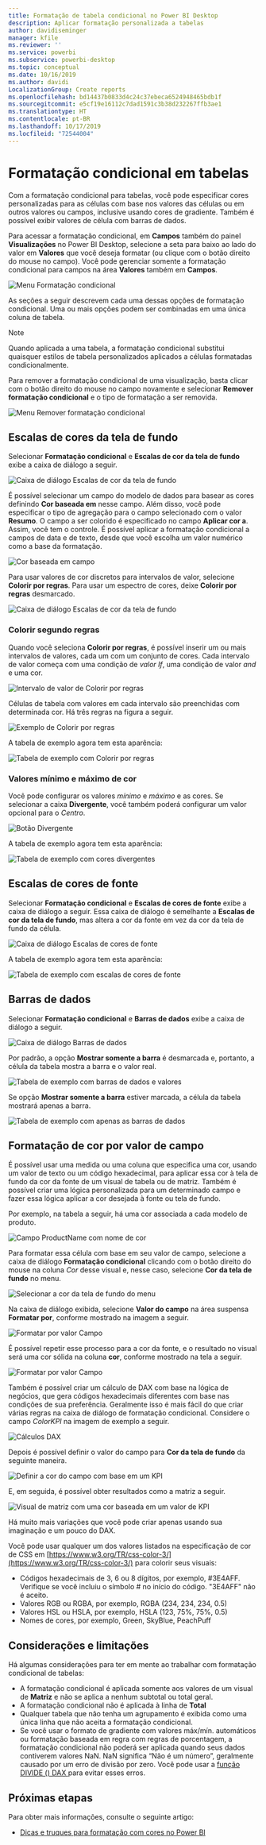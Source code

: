 ```yaml
---
title: Formatação de tabela condicional no Power BI Desktop
description: Aplicar formatação personalizada a tabelas
author: davidiseminger
manager: kfile
ms.reviewer: ''
ms.service: powerbi
ms.subservice: powerbi-desktop
ms.topic: conceptual
ms.date: 10/16/2019
ms.author: davidi
LocalizationGroup: Create reports
ms.openlocfilehash: bd14437b0833d4c24c37ebeca6524948465bdb1f
ms.sourcegitcommit: e5cf19e16112c7dad1591c3b38d232267ffb3ae1
ms.translationtype: HT
ms.contentlocale: pt-BR
ms.lasthandoff: 10/17/2019
ms.locfileid: "72544004"
---
```

# <a name="conditional-formatting-in-tables"></a>Formatação condicional em tabelas 
Com a formatação condicional para tabelas, você pode especificar cores personalizadas para as células com base nos valores das células ou em outros valores ou campos, inclusive usando cores de gradiente. Também é possível exibir valores de célula com barras de dados. 

Para acessar a formatação condicional, em **Campos** também do painel **Visualizações** no Power BI Desktop, selecione a seta para baixo ao lado do valor em **Valores** que você deseja formatar (ou clique com o botão direito do mouse no campo). Você pode gerenciar somente a formatação condicional para campos na área **Valores** também em **Campos**.

![Menu Formatação condicional](media/desktop-conditional-table-formatting/table-formatting-0-popup-menu.png)

As seções a seguir descrevem cada uma dessas opções de formatação condicional. Uma ou mais opções podem ser combinadas em uma única coluna de tabela.

> [!NOTE]
> Quando aplicada a uma tabela, a formatação condicional substitui quaisquer estilos de tabela personalizados aplicados a células formatadas condicionalmente.

Para remover a formatação condicional de uma visualização, basta clicar com o botão direito do mouse no campo novamente e selecionar **Remover formatação condicional** e o tipo de formatação a ser removida.

![Menu Remover formatação condicional](media/desktop-conditional-table-formatting/table-formatting-1-remove.png)

## <a name="background-color-scales"></a>Escalas de cores da tela de fundo

Selecionar **Formatação condicional** e **Escalas de cor da tela de fundo** exibe a caixa de diálogo a seguir.

![Caixa de diálogo Escalas de cor da tela de fundo](media/desktop-conditional-table-formatting/table-formatting-1-default-dialog.png)

É possível selecionar um campo do modelo de dados para basear as cores definindo **Cor baseada em** nesse campo. Além disso, você pode especificar o tipo de agregação para o campo selecionado com o valor **Resumo**. O campo a ser colorido é especificado no campo **Aplicar cor a**. Assim, você tem o controle. É possível aplicar a formatação condicional a campos de data e de texto, desde que você escolha um valor numérico como a base da formatação.

![Cor baseada em campo](media/desktop-conditional-table-formatting/table-formatting-1-apply-color-to.png)

Para usar valores de cor discretos para intervalos de valor, selecione **Colorir por regras**. Para usar um espectro de cores, deixe **Colorir por regras** desmarcado. 

![Caixa de diálogo Escalas de cor da tela de fundo](media/desktop-conditional-table-formatting/table-formatting-1-color-by-rules-dialog.png)

### <a name="color-by-rules"></a>Colorir segundo regras

Quando você seleciona **Colorir por regras**, é possível inserir um ou mais intervalos de valores, cada um com um conjunto de cores.  Cada intervalo de valor começa com uma condição de *valor If*, uma condição de valor *and* e uma cor.

![Intervalo de valor de Colorir por regras](media/desktop-conditional-table-formatting/table-formatting-1-color-by-rules-if-value.png)

Células de tabela com valores em cada intervalo são preenchidas com determinada cor. Há três regras na figura a seguir.

![Exemplo de Colorir por regras](media/desktop-conditional-table-formatting/table-formatting-1-color-by-rules.png)

A tabela de exemplo agora tem esta aparência:

![Tabela de exemplo com Colorir por regras](media/desktop-conditional-table-formatting/table-formatting-1-color-by-rules-table.png)


### <a name="color-minimum-to-maximum"></a>Valores mínimo e máximo de cor

Você pode configurar os valores *mínimo* e *máximo* e as cores. Se selecionar a caixa **Divergente**, você também poderá configurar um valor opcional para o *Centro*.

![Botão Divergente](media/desktop-conditional-table-formatting/table-formatting-1-diverging.png)

A tabela de exemplo agora tem esta aparência:

![Tabela de exemplo com cores divergentes](media/desktop-conditional-table-formatting/table-formatting-1-diverging-table.png)

## <a name="font-color-scales"></a>Escalas de cores de fonte

Selecionar **Formatação condicional** e **Escalas de cores de fonte** exibe a caixa de diálogo a seguir. Essa caixa de diálogo é semelhante a **Escalas de cor da tela de fundo**, mas altera a cor da fonte em vez da cor da tela de fundo da célula.

![Caixa de diálogo Escalas de cores de fonte](media/desktop-conditional-table-formatting/table-formatting-2-diverging.png)

A tabela de exemplo agora tem esta aparência:

![Tabela de exemplo com escalas de cores de fonte](media/desktop-conditional-table-formatting/table-formatting-2-table.png)

## <a name="data-bars"></a>Barras de dados

Selecionar **Formatação condicional** e **Barras de dados** exibe a caixa de diálogo a seguir. 

![Caixa de diálogo Barras de dados](media/desktop-conditional-table-formatting/table-formatting-3-default.png)

Por padrão, a opção **Mostrar somente a barra** é desmarcada e, portanto, a célula da tabela mostra a barra e o valor real.

![Tabela de exemplo com barras de dados e valores](media/desktop-conditional-table-formatting/table-formatting-3-default-table.png)

Se opção **Mostrar somente a barra** estiver marcada, a célula da tabela mostrará apenas a barra.

![Tabela de exemplo com apenas as barras de dados](media/desktop-conditional-table-formatting/table-formatting-3-default-table-bars.png)

## <a name="color-formatting-by-field-value"></a>Formatação de cor por valor de campo

É possível usar uma medida ou uma coluna que especifica uma cor, usando um valor de texto ou um código hexadecimal, para aplicar essa cor à tela de fundo da cor da fonte de um visual de tabela ou de matriz. Também é possível criar uma lógica personalizada para um determinado campo e fazer essa lógica aplicar a cor desejada à fonte ou tela de fundo.

Por exemplo, na tabela a seguir, há uma cor associada a cada modelo de produto. 

![Campo ProductName com nome de cor](media/desktop-conditional-table-formatting/conditional-table-formatting_01.png)

Para formatar essa célula com base em seu valor de campo, selecione a caixa de diálogo **Formatação condicional** clicando com o botão direito do mouse na coluna *Cor* desse visual e, nesse caso, selecione **Cor da tela de fundo** no menu. 

![Selecionar a cor da tela de fundo do menu](media/desktop-conditional-table-formatting/conditional-table-formatting_02.png)

Na caixa de diálogo exibida, selecione **Valor do campo** na área suspensa **Formatar por**, conforme mostrado na imagem a seguir.

![Formatar por valor Campo](media/desktop-conditional-table-formatting/conditional-table-formatting_03.png)

É possível repetir esse processo para a cor da fonte, e o resultado no visual será uma cor sólida na coluna **cor**, conforme mostrado na tela a seguir.

![Formatar por valor Campo](media/desktop-conditional-table-formatting/conditional-table-formatting_04.png)

Também é possível criar um cálculo de DAX com base na lógica de negócios, que gera códigos hexadecimais diferentes com base nas condições de sua preferência. Geralmente isso é mais fácil do que criar várias regras na caixa de diálogo de formatação condicional. Considere o campo *ColorKPI* na imagem de exemplo a seguir.

![Cálculos DAX](media/desktop-conditional-table-formatting/conditional-table-formatting_05.png)

Depois é possível definir o valor do campo para **Cor da tela de fundo** da seguinte maneira.

![Definir a cor do campo com base em um KPI](media/desktop-conditional-table-formatting/conditional-table-formatting_06.png)

E, em seguida, é possível obter resultados como a matriz a seguir.

![Visual de matriz com uma cor baseada em um valor de KPI](media/desktop-conditional-table-formatting/conditional-table-formatting_07.png)

Há muito mais variações que você pode criar apenas usando sua imaginação e um pouco do DAX.

Você pode usar qualquer um dos valores listados na especificação de cor de CSS em [https://www.w3.org/TR/css-color-3/](https://www.w3.org/TR/css-color-3/) para colorir seus visuais:
* Códigos hexadecimais de 3, 6 ou 8 dígitos, por exemplo, #3E4AFF. Verifique se você incluiu o símbolo # no início do código. "3E4AFF" não é aceito. 
* Valores RGB ou RGBA, por exemplo, RGBA (234, 234, 234, 0.5)
* Valores HSL ou HSLA, por exemplo, HSLA (123, 75%, 75%, 0.5)
* Nomes de cores, por exemplo, Green, SkyBlue, PeachPuff 

## <a name="considerations-and-limitations"></a>Considerações e limitações
Há algumas considerações para ter em mente ao trabalhar com formatação condicional de tabelas:

* A formatação condicional é aplicada somente aos valores de um visual de **Matriz** e não se aplica a nenhum subtotal ou total geral. 
* A formatação condicional não é aplicada à linha de **Total**
* Qualquer tabela que não tenha um agrupamento é exibida como uma única linha que não aceita a formatação condicional.
* Se você usar o formato de gradiente com valores máx/mín. automáticos ou formatação baseada em regra com regras de porcentagem, a formatação condicional não poderá ser aplicada quando seus dados contiverem valores NaN. NaN significa “Não é um número”, geralmente causado por um erro de divisão por zero. Você pode usar a [função DIVIDE () DAX ](https://docs.microsoft.com/dax/divide-function-dax) para evitar esses erros.


## <a name="next-steps"></a>Próximas etapas
Para obter mais informações, consulte o seguinte artigo:  

* [Dicas e truques para formatação com cores no Power BI](visuals/service-tips-and-tricks-for-color-formatting.md)  

